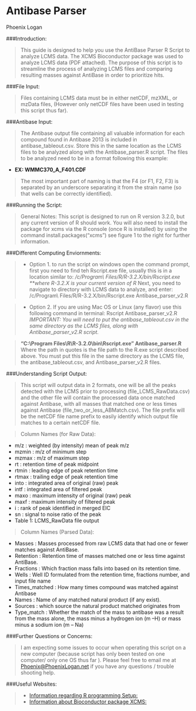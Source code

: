 # Antibase Parser
Phoenix Logan

###Introduction:
>This guide is designed to help you use the AntiBase Parser R Script to analyze LCMS data. 
>The XCMS Bioconductor package was used to analyze LCMS data (PDF attached). 
>The purpose of this script is to streamline the process of analyzing LCMS files and comparing resulting masses against AntiBase in order to prioritize hits.

###File Input:
>Files containing LCMS data must be in either netCDF, mzXML, or mzData files, (However only netCDF files have been used in testing this script thus far).

###Antibase Input:
>The Antibase output file containing all valuable information for each compound found in Antibase 2013 is included in antibase_tableout.csv. Store this in the same location as the LCMS files to be analyzed along with the Antibase_parser.R script.
The files to be analyzed need to be in a format following this example:
+ **EX: WMMC370_A_F401.CDF**
>The most important part of naming is that the F4 (or F1, F2, F3) is separated by an underscore separating it from the strain name (so that wells can be correctly identified).

###Running the Script:
>General Notes: This script is designed to run on R version 3.2.0, but any current version of R should work. You will also need to install the package for xcms via the R console (once R is installed) by using the command install.packages(“xcms”) see figure 1 to the right for further information.

###Different Computing Enviornments:
> + Option 1. to run the script on windows open the command prompt, first you need to find teh Rscript.exe file, usually this is in a location similar to:
_/c/Program\ Files/R/R-3.2.X/bin/Rscript.exe **where R-3.2.X is your current version of R_
> Next, you need to navigate to directory with LCMS data to analyze, and enter: /c/Program\ Files/R/R-3.2.X/bin/Rscript.exe    Antibase_parser_v2.R 
 
> + Option 2. If you are using Mac OS or Linux (any flavor) use this following command in terminal: Rscript Antibase_parser_v2.R
 _IMPORTANT: You will need to put the antibase_tableout.csv in the same directory as the LCMS files, along with Antibase_parser_v2.R script._

>**“C:\Program Files\R\R-3.2.0\bin\Rscript.exe” Antibase_parser.R**
Where the path in quotes is the file path to the R.exe script described above. You must put this file in the same directory as the LCMS file, the antibase_tableout.csv, and Antibase_parser_v2.R files.

###Understanding Script Output:
>This script will output data in 2 formats, one will be all the peaks detected with the LCMS prior to processing (file_LCMS_RawData.csv) and the other file will contain the processed data once matched against Antibase, with all masses that matched one or less times against Antibase (file_two_or_less_ABMatch.csv). The file prefix will be the netCDF file name prefix to easily identify which output file matches to a certain netCDF file.

> Column Names (for Raw Data):
+ m/z : weighted (by intensity) mean of peak m/z
+ mzmin : m/z of minimum step
+ mzmax : m/z of maximum step
+ rt : retention time of peak midpoint
+ rtmin : leading edge of peak retention time
+ rtmax : trailing edge of peak retention time
+ into : integrated area of original (raw) peak
+ intf : integrated area of filtered peak
+ maxo : maximum intensity of original (raw) peak
+ maxf : maximum intensity of filtered peak
+ i : rank of peak identified in merged EIC
+ sn : signal to noise ratio of the peak
+ Table 1: LCMS_RawData file output

> Column Names (Parsed Data):
+ Masses : Masses processed from raw LCMS data that had one or fewer matches against AntiBase.
+ Retention : Retention time of masses matched one or less time against AntiBase.
+ Fractions : Which fraction mass falls into based on its retention time.
+ Wells : Well ID formulated from the retention time, fractions number, and input file name
+ Times_matched : How many times compound was matched against Antibase
+ Names : Name of any matched natural product (if any exist).
+ Sources : which source the natural product matched originates from
+ Type_match : Whether the match of the mass to antibase was a result from the mass alone, the mass minus a hydrogen ion (m –H) or mass minus a sodium ion (m – Na)

###Further Questions or Concerns:
>I am expecting some issues to occur when operating this script on a new computer (because script has only been tested on one computer/ only one OS thus far ). Please feel free to email me at Phoenix@PhoenixLogan.net if you have any questions / trouble shooting help.

###Useful Websites:
> + [Information regarding R programming Setup:](https://cran.r-project.org/doc/manuals/r-release/R-admin.html)
> + [Information about Bioconductor package XCMS:](http://bioconductor.org/packages/release/bioc/html/xcms.html)
